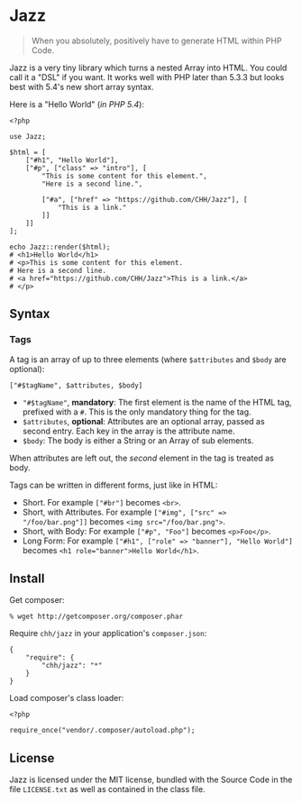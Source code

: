 # Jazz

> When you absolutely, positively have to generate 
> HTML within PHP Code.

Jazz is a very tiny library which turns a nested Array into HTML. 
You could call it a "DSL" if you want. It works well with PHP later
than 5.3.3 but looks best with 5.4's new short array syntax.

Here is a "Hello World" (_in PHP 5.4_):

    <?php

    use Jazz;

    $html = [
        ["#h1", "Hello World"],
        ["#p", ["class" => "intro"], [
            "This is some content for this element.",
            "Here is a second line.",

            ["#a", ["href" => "https://github.com/CHH/Jazz"], [
                "This is a link."
            ]]
        ]]
    ];

    echo Jazz::render($html);
    # <h1>Hello World</h1>
    # <p>This is some content for this element.
    # Here is a second line.
    # <a href="https://github.com/CHH/Jazz">This is a link.</a>
    # </p>

## Syntax

### Tags

A tag is an array of up to three elements (where `$attributes` and
`$body` are optional): 

    ["#$tagName", $attributes, $body]

 * `"#$tagName"`, __mandatory__: 
   The first element is the name of the HTML tag, 
   prefixed with a `#`. This is the only mandatory thing for the tag.
 * `$attributes`, __optional__:
   Attributes are an optional array, passed as second entry. Each key in
   the array is the attribute name.
 * `$body`:
   The body is either a String or an Array of sub elements.

When attributes are left out, the _second_ element in the tag is treated
as body.

Tags can be written in different forms, just like in HTML:

 * Short. For example `["#br"]` becomes `<br>`.
 * Short, with Attributes. For example `["#img", ["src" => "/foo/bar.png"]]` 
   becomes `<img src="/foo/bar.png">`.
 * Short, with Body: For example `["#p", "Foo"]` becomes
   `<p>Foo</p>`.
 * Long Form: For example `["#h1", ["role" => "banner"], "Hello World"]`
   becomes `<h1 role="banner">Hello World</h1>`.

## Install

Get composer:

    % wget http://getcomposer.org/composer.phar

Require `chh/jazz` in your application's `composer.json`:

    {
        "require": {
            "chh/jazz": "*"
        }
    }

Load composer's class loader:

    <?php

    require_once("vendor/.composer/autoload.php");

## License

Jazz is licensed under the MIT license, bundled with the Source Code in
the file `LICENSE.txt` as well as contained in the class file.

